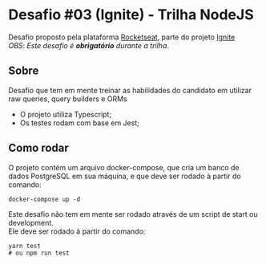 # Desafio #03 (Ignite) - Trilha NodeJS

Desafio proposto pela plataforma [Rocketseat](https://rocketseat.com.br/), parte do projeto [Ignite](https://rocketseat.com.br/ignite) <br/>
*OBS*: *Este desafio é **obrigatório** durante a trilha*.

## Sobre

Desafio que tem em mente treinar as habilidades do candidato em utilizar raw queries, query builders e ORMs

- O projeto utiliza Typescript;
- Os testes rodam com base em Jest;

## Como rodar

O projeto contém um arquivo docker-compose, que cria um banco de dados PostgreSQL em sua máquina, e que deve ser rodado à partir do comando:
```
docker-compose up -d
```

Este desafio não tem em mente ser rodado através de um script de start ou development. <br />
Ele deve ser rodado à partir do comando:
```
yarn test
# ou npm run test
```
